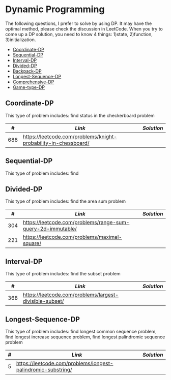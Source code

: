 # Dynamic Programming

The following questions, I prefer to solve by using DP. It may have the optimal method, please check the discussion in LeetCode. When you try to come up a DP solution, you need to know 4 things: 1)state, 2)function, 3)initialization.

* [Coordinate-DP](##Coordinate-DP) 
* [Sequential-DP](##Sequential-DP)
* [Interval-DP](##Interval-DP)
* [Divided-DP](##Divided-DP)
* [Backpack-DP](##Backpack-DP)
* [Longest-Sequence-DP](##Longest-Sequence-DP)
* [Comprehensive-DP](##Comprehensive-DP)
* [Game-type-DP](##Game-type-DP)


## Coordinate-DP

This type of problem includes: find status in the checkerboard problem

| *#* | *Link* | *Solution* |
| ---- | --------------------------------- | --------------------------------- |
| 688 | https://leetcode.com/problems/knight-probability-in-chessboard/

## Sequential-DP

This type of problem includes: find 

## Divided-DP

This type of problem includes: find the area sum problem

| *#* | *Link* | *Solution* |
| ---- | --------------------------------- | --------------------------------- |
| 304 | https://leetcode.com/problems/range-sum-query-2d-immutable/ |
| 221 | https://leetcode.com/problems/maximal-square/ |

## Interval-DP

This type of problem includes: find the subset problem

| *#* | *Link* | *Solution* |
| ---- | --------------------------------- | --------------------------------- |
| 368 | https://leetcode.com/problems/largest-divisible-subset/ |

## Longest-Sequence-DP

This type of problem includes: find longest common sequence problem, find longest increase sequence problem, find longest palindromic sequence problem

| *#* | *Link* | *Solution* |
| ---- | --------------------------------- | --------------------------------- |
| 5 | https://leetcode.com/problems/longest-palindromic-substring/ | |